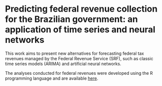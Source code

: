 # Predicting federal revenue collection for the Brazilian government: an application of time series and neural networks

This work aims to present new alternatives for forecasting federal tax revenues managed by the Federal Revenue Service (SRF), such as classic time series models (ARIMA) and artificial neural networks.

The analyses conducted for federal revenues were developed using the R programming language and are available [here](https://github.com/leobiazoli/dissertacao/tree/main/psm).
